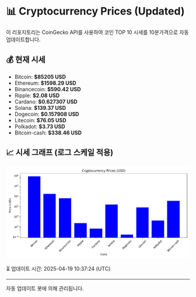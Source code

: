 
# 📊 Cryptocurrency Prices (Updated)

이 리포지토리는 CoinGecko API를 사용하여 코인 TOP 10 시세를 10분가격으로 자동 업데이트합니다.

## 💰 현재 시세
- Bitcoin: **$85205 USD**
- Ethereum: **$1598.29 USD**
- Binancecoin: **$590.42 USD**
- Ripple: **$2.08 USD**
- Cardano: **$0.627307 USD**
- Solana: **$139.37 USD**
- Dogecoin: **$0.157908 USD**
- Litecoin: **$76.05 USD**
- Polkadot: **$3.73 USD**
- Bitcoin-cash: **$338.46 USD**

## 📈 시세 그래프 (로그 스케일 적용)
![Crypto Prices](crypto_prices.png)

⏳ 업데이트 시간: 2025-04-19 10:37:24 (UTC)

---
자동 업데이트 봇에 의해 관리됩니다.
